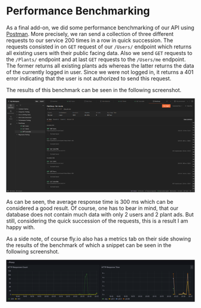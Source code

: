 # Performance Benchmarking

As a final add-on, we did some performance benchmarking of our API using [Postman](https://web.postman.co). More precisely, we ran send a collection of three different requests to our service 200 times in a row in quick succession. The requests consisted in on `GET` request of our `/Users/` endpoint which returns all existing users with their public facing data. Also we send `GET` requests to the `/Plants/` endpoint and at last `GET` requests to the `/Users/me` endpoint. The former returns all existing plants ads whereas the latter returns the data of the currently logged in user. Since we were not logged in, it returns a 401 error indicating that the user is not authorized to send this request.

The results of this benchmark can be seen in the following screenshot.

![performance.png](performance.png)

As can be seen, the average response time is 300 ms which can be considered a good result. Of course, one has to bear in mind, that our database does not contain much data with only 2 users and 2 plant ads. But still, considering the quick succession of the requests, this is a result I am happy with.

As a side note, of course fly.io also has a metrics tab on their side showing the results of the benchmark of which a snippet can be seen in the following screenshot.

![fly_metrics.png](fly_metrics.png)
